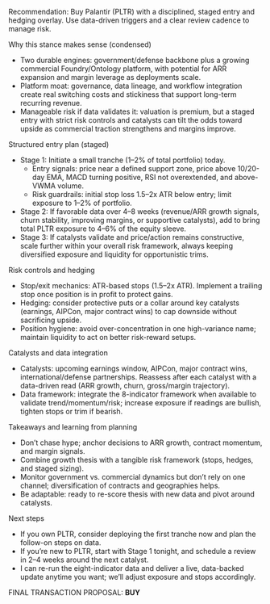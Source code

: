 Recommendation: Buy Palantir (PLTR) with a disciplined, staged entry and hedging overlay. Use data-driven triggers and a clear review cadence to manage risk.

Why this stance makes sense (condensed)
- Two durable engines: government/defense backbone plus a growing commercial Foundry/Ontology platform, with potential for ARR expansion and margin leverage as deployments scale.
- Platform moat: governance, data lineage, and workflow integration create real switching costs and stickiness that support long-term recurring revenue.
- Manageable risk if data validates it: valuation is premium, but a staged entry with strict risk controls and catalysts can tilt the odds toward upside as commercial traction strengthens and margins improve.

Structured entry plan (staged)
- Stage 1: Initiate a small tranche (1–2% of total portfolio) today.
  - Entry signals: price near a defined support zone, price above 10/20-day EMA, MACD turning positive, RSI not overextended, and above-VWMA volume.
  - Risk guardrails: initial stop loss 1.5–2x ATR below entry; limit exposure to 1–2% of portfolio.
- Stage 2: If favorable data over 4–8 weeks (revenue/ARR growth signals, churn stability, improving margins, or supportive catalysts), add to bring total PLTR exposure to 4–6% of the equity sleeve.
- Stage 3: If catalysts validate and price/action remains constructive, scale further within your overall risk framework, always keeping diversified exposure and liquidity for opportunistic trims.

Risk controls and hedging
- Stop/exit mechanics: ATR-based stops (1.5–2x ATR). Implement a trailing stop once position is in profit to protect gains.
- Hedging: consider protective puts or a collar around key catalysts (earnings, AIPCon, major contract wins) to cap downside without sacrificing upside.
- Position hygiene: avoid over-concentration in one high-variance name; maintain liquidity to act on better risk-reward setups.

Catalysts and data integration
- Catalysts: upcoming earnings window, AIPCon, major contract wins, international/defense partnerships. Reassess after each catalyst with a data-driven read (ARR growth, churn, gross/margin trajectory).
- Data framework: integrate the 8-indicator framework when available to validate trend/momentum/risk; increase exposure if readings are bullish, tighten stops or trim if bearish.

Takeaways and learning from planning
- Don’t chase hype; anchor decisions to ARR growth, contract momentum, and margin signals.
- Combine growth thesis with a tangible risk framework (stops, hedges, and staged sizing).
- Monitor government vs. commercial dynamics but don’t rely on one channel; diversification of contracts and geographies helps.
- Be adaptable: ready to re-score thesis with new data and pivot around catalysts.

Next steps
- If you own PLTR, consider deploying the first tranche now and plan the follow-on steps on data.
- If you’re new to PLTR, start with Stage 1 tonight, and schedule a review in 2–4 weeks around the next catalyst.
- I can re-run the eight-indicator data and deliver a live, data-backed update anytime you want; we’ll adjust exposure and stops accordingly.

FINAL TRANSACTION PROPOSAL: **BUY**